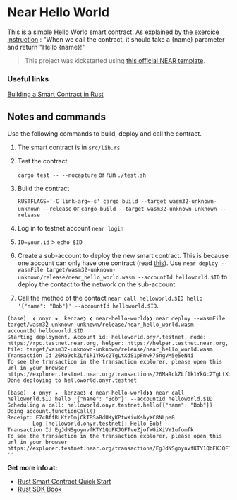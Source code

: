 # Near Hello World

This is a simple Hello World smart contract. As explained by the [exercice instruction](https://nearvember.near.org/challenge-2-hello-world) : "When we call the contract, it should take a {name} parameter and return "Hello {name}!"

> This project was kickstarted using [this official NEAR template](https://github.com/near-examples/rust-template).

### Useful links

[Building a Smart Contract in Rust](https://docs.near.org/docs/develop/contracts/rust/intro)


## Notes and commands

Use the following commands to build, deploy and call the contract.

1. The smart contract is in `src/lib.rs`
2. Test the contract

   `cargo test -- --nocapture` or run `./test.sh`
3. Build the contract

   `RUSTFLAGS='-C link-arg=-s' cargo build --target wasm32-unknown-unknown --release` or `cargo build --target wasm32-unknown-unknown --release`
4. Log in to testnet account `near login`
5. `ID=your.id` > `echo $ID`
6. Create a sub-account to deploy the new smart contract. This is because one account can only have one contract (read [this](https://www.near-sdk.io/upgrading/prototyping)). Use `near deploy --wasmFile target/wasm32-unknown-unknown/release/near_hello_world.wasm --accountId helloworld.$ID` to deploy the contact to the network on the sub-account.
7. Call the method of the contact `near call helloworld.$ID hello '{"name": "Bob"}' --accountId helloworld.$ID`.

```shell
(base)  ❮ onyr ★  kenzae❯ ❮ near-hello-world❯❯ near deploy --wasmFile target/wasm32-unknown-unknown/release/near_hello_world.wasm --accountId helloworld.$ID
Starting deployment. Account id: helloworld.onyr.testnet, node: https://rpc.testnet.near.org, helper: https://helper.testnet.near.org, file: target/wasm32-unknown-unknown/release/near_hello_world.wasm
Transaction Id 26Ma9ckZLf1k1YkGc2TgLtXdS1pFnwk75ngVM5e5eN4i
To see the transaction in the transaction explorer, please open this url in your browser
https://explorer.testnet.near.org/transactions/26Ma9ckZLf1k1YkGc2TgLtXdS1pFnwk75ngVM5e5eN4i
Done deploying to helloworld.onyr.testnet

(base)  ❮ onyr ★  kenzae❯ ❮ near-hello-world❯❯ near call helloworld.$ID hello '{"name": "Bob"}' --accountId helloworld.$ID
Scheduling a call: helloworld.onyr.testnet.hello({"name": "Bob"})
Doing account.functionCall()
Receipt: E7cBffRLKtzDmjCkTBSaBdUKyKPtwXiuKsbyXC8NLpe8
        Log [helloworld.onyr.testnet]: Hello Bob!
Transaction Id EgJdNSgoynvfKTY1QbFKJQFTveZjofWGiXiVY1ufomfk
To see the transaction in the transaction explorer, please open this url in your browser
https://explorer.testnet.near.org/transactions/EgJdNSgoynvfKTY1QbFKJQFTveZjofWGiXiVY1ufomfk
''
```

**Get more info at:**

* [Rust Smart Contract Quick Start](https://docs.near.org/docs/develop/contracts/rust/intro)
* [Rust SDK Book](https://www.near-sdk.io/)
